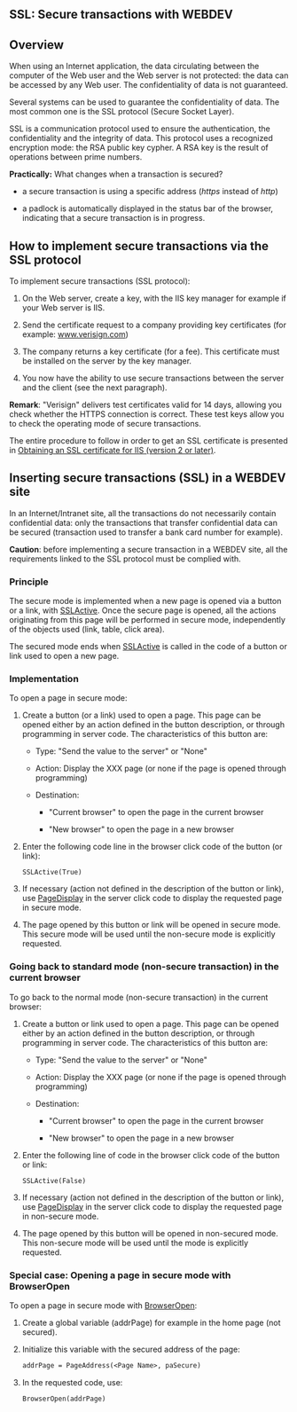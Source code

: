 
## SSL: Secure transactions with WEBDEV
			



<a name="NOTE1"></a>
<a name="NOTE1_1"></a>


## Overview
<a name="overview_ELTTEXTE000178"></a>
When using an Internet application, the data circulating between the computer of the Web user and the Web server is not protected: the data can be accessed by any Web user. The confidentiality of data is not guaranteed.

Several systems can be used to guarantee the confidentiality of data. The most common one is the SSL protocol (Secure Socket Layer).

SSL is a communication protocol used to ensure the authentication, the confidentiality and the integrity of data. This protocol uses a recognized encryption mode: the RSA public key cypher. A RSA key is the result of operations between prime numbers.

**Practically:** What changes when a transaction is secured?

- a secure transaction is using a specific address (*https* instead of *http*)

- a padlock is automatically displayed in the status bar of the browser, indicating that a secure transaction is in progress.




<a name="NOTE2"></a>
<a name="NOTE2_1"></a>


## How to implement secure transactions via the SSL protocol
<a name="how_implement_secure_transactions_via_the_ssl_protocol_ELTTEXTE000202"></a>
To implement secure transactions (SSL protocol):

1. On the Web server, create a key, with the IIS key manager for example if your Web server is IIS.

2. Send the certificate request to a company providing key certificates (for example: www.verisign.com)

3. The company returns a key certificate (for a fee). This certificate must be installed on the server by the key manager.

4. You now have the ability to use secure transactions between the server and the client (see the next paragraph).




**Remark**: "Verisign" delivers test certificates valid for 14 days, allowing you check whether the HTTPS connection is correct. These test keys allow you to check the operating mode of secure transactions.

The entire procedure to follow in order to get an SSL certificate is presented in [Obtaining an SSL certificate for IIS (version 2 or later)](../WDLang2/3012012.md).

<a name="NOTE3"></a>
<a name="NOTE3_1"></a>


## Inserting secure transactions (SSL) in a WEBDEV site
<a name="inserting_secure_transactions_ssl_webdev_site_ELTTEXTE000226"></a>
In an Internet/Intranet site, all the transactions do not necessarily contain confidential data: only the transactions that transfer confidential data can be secured (transaction used to transfer a bank card number for example).

**Caution**: before implementing a secure transaction in a WEBDEV site, all the requirements linked to the SSL protocol must be complied with.
<a name="NOTE3_2"></a>


### Principle
<a name="principle_ELTPARAGRAPHE000053"></a>

The secure mode is implemented when a new page is opened via a button or a link, with [SSLActive](../WDLang2/3012014.md). Once the secure page is opened, all the actions originating from this page will be performed in secure mode, independently of the objects used (link, table, click area).

The secured mode ends when [SSLActive](../WDLang2/3012014.md) is called in the code of a button or link used to open a new page.
<a name="NOTE3_3"></a>


### Implementation
<a name="implementation_ELTPARAGRAPHE000068"></a>

To open a page in secure mode:

1. Create a button (or a link) used to open a page. This page can be opened either by an action defined in the button description, or through programming in server code. The characteristics of this button are:

	- Type: "Send the value to the server" or "None"

	- Action: Display the XXX page (or none if the page is opened through programming)

	- Destination:

		- "Current browser" to open the page in the current browser

		- "New browser" to open the page in a new browser




2. Enter the following code line in the browser click code of the button (or link):
	
	```wl
	SSLActive(True)
	```


3. If necessary (action not defined in the description of the button or link), use [PageDisplay](../WDLang2/3058008.md) in the server click code to display the requested page in secure mode.
	

4. The page opened by this button or link will be opened in secure mode. This secure mode will be used until the non-secure mode is explicitly requested.



<a name="NOTE3_4"></a>


### Going back to standard mode (non-secure transaction) in the current browser
<a name="going_back_standard_mode_nonsecure_transaction_the_current_browser_ELTPARAGRAPHE000093"></a>

To go back to the normal mode (non-secure transaction) in the current browser:

1. Create a button or link used to open a page. This page can be opened either by an action defined in the button description, or through programming in server code. The characteristics of this button are:

	- Type: "Send the value to the server" or "None"

	- Action: Display the XXX page (or none if the page is opened through programming)

	- Destination:

		- "Current browser" to open the page in the current browser

		- "New browser" to open the page in a new browser




2. Enter the following line of code in the browser click code of the button or link: 
	
	```wl
	SSLActive(False)
	```


3. If necessary (action not defined in the description of the button or link), use [PageDisplay](../WDLang2/3058008.md) in the server click code to display the requested page in non-secure mode.
	

4. The page opened by this button will be opened in non-secured mode. This non-secure mode will be used until the mode is explicitly requested.



<a name="NOTE3_5"></a>


### Special case: Opening a page in secure mode with BrowserOpen
<a name="special_case_opening_page_secure_mode_with_browseropen_ELTPARAGRAPHE000118"></a>

To open a page in secure mode with [BrowserOpen](../WDLang2/3055006.md): 

1. Create a global variable (addrPage) for example in the home page (not secured).

2. Initialize this variable with the secured address of the page: 
	
	```txt
	addrPage = PageAddress(<Page Name>, paSecure)
	```


3. In the requested code, use:
	
	```wl
	BrowserOpen(addrPage)
	```






